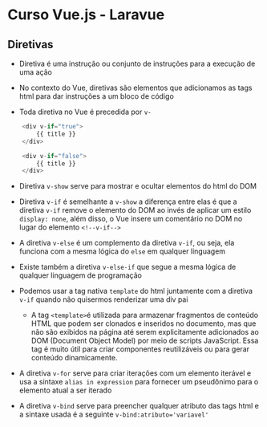 # Curso Vue.js - Laravue

## Diretivas
- Diretiva é uma instrução ou conjunto de instruções para a execução de uma ação

- No contexto do Vue, diretivas são elementos que adicionamos as tags html para dar instruções a um bloco de código

- Toda diretiva no Vue é precedida por `v-`

```javascript
    <div v-if="true">
        {{ title }}
    </div>

    <div v-if="false">
        {{ title }}
    </div>
```

- Diretiva `v-show` serve para mostrar e ocultar elementos do html do DOM

- Diretiva `v-if` é semelhante a `v-show` a diferença entre elas é que a diretiva `v-if` remove o elemento do DOM ao invés de aplicar um estilo `display: none`, além disso, o Vue insere um comentário no DOM no lugar do elemento `<!--v-if-->`

- A diretiva `v-else` é um complemento da diretiva `v-if`, ou seja, ela funciona com a mesma lógica do `else` em qualquer linguagem

- Existe também a diretiva `v-else-if` que segue a mesma lógica de qualquer linguagem de programação

- Podemos usar a tag nativa `template` do html juntamente com a diretiva `v-if` quando não quisermos renderizar uma div pai
    - A tag `<template>`é utilizada para armazenar fragmentos de conteúdo HTML que podem ser clonados e inseridos no documento, mas que não são exibidos na página até serem explicitamente adicionados ao DOM (Document Object Model) por meio de scripts JavaScript. Essa tag é muito útil para criar componentes reutilizáveis ou para gerar conteúdo dinamicamente.

- A diretiva `v-for` serve para criar iterações com um elemento iterável e usa a sintaxe `alias in expression` para fornecer um pseudônimo para o elemento atual a ser iterado 

- A diretiva `v-bind` serve para preencher qualquer atributo das tags html e a sintaxe usada é a seguinte `v-bind:atributo='variavel'`